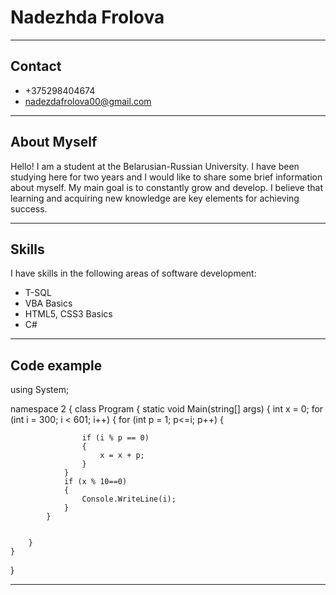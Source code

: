# Nadezhda Frolova

***

## Contact

* +375298404674
* nadezdafrolova00@gmail.com

***

## About Myself

Hello! I am a student at the Belarusian-Russian University. I have been studying here for two years and I would like to share some brief information about myself. My main goal is to constantly grow and develop. I believe that learning and acquiring new knowledge are key elements for achieving success.

***

## Skills

I have skills in the following areas of software development:
* T-SQL
* VBA Basics
* HTML5, CSS3 Basics
* C#

***

## Code example

using System;

namespace 2
{
    class Program
    {
        static void Main(string[] args)
        {
            int x = 0;
            for (int i = 300; i < 601; i++) 
            {
                for (int p = 1; p<=i; p++)
                {

                    if (i % p == 0)
                    {
                        x = x + p;
                    }
                }
                if (x % 10==0)
                {
                    Console.WriteLine(i);
                }
            }
                

        }
    }
}

***